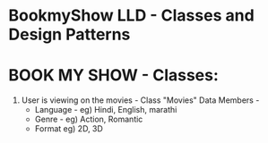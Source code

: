 
# BookmyShow LLD - Classes and Design Patterns 

BOOK MY SHOW - Classes:
==================================

1. User is viewing on the movies - Class "Movies"
   Data Members -
   - Language - eg) Hindi, English, marathi
   - Genre - eg) Action, Romantic
   - Format  eg) 2D, 3D
  
   
